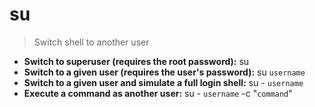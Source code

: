 # su
> Switch shell to another user
- **Switch to superuser (requires the root password):**
su
- **Switch to a given user (requires the user's password):**
su `username`
- **Switch to a given user and simulate a full login shell:**
su - `username`
- **Execute a command as another user:**
su - `username` -c "`command`"
